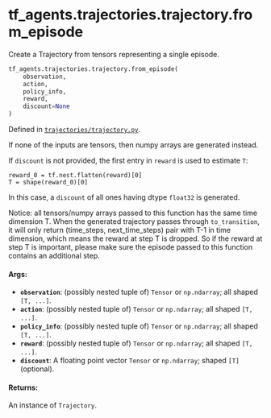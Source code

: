<div itemscope itemtype="http://developers.google.com/ReferenceObject">
<meta itemprop="name" content="tf_agents.trajectories.trajectory.from_episode" />
<meta itemprop="path" content="Stable" />
</div>

# tf_agents.trajectories.trajectory.from_episode

Create a Trajectory from tensors representing a single episode.

``` python
tf_agents.trajectories.trajectory.from_episode(
    observation,
    action,
    policy_info,
    reward,
    discount=None
)
```



Defined in [`trajectories/trajectory.py`](https://github.com/tensorflow/agents/tree/master/tf_agents/trajectories/trajectory.py).

<!-- Placeholder for "Used in" -->

If none of the inputs are tensors, then numpy arrays are generated instead.

If `discount` is not provided, the first entry in `reward` is used to estimate
`T`:

```
reward_0 = tf.nest.flatten(reward)[0]
T = shape(reward_0)[0]
```

In this case, a `discount` of all ones having dtype `float32` is generated.

Notice: all tensors/numpy arrays passed to this function has the same time
dimension T. When the generated trajectory passes through `to_transition`, it
will only return (time_steps, next_time_steps) pair with T-1 in time
dimension, which means the reward at step T is dropped. So if the reward at
step T is important, please make sure the episode passed to this function
contains an additional step.

#### Args:

* <b>`observation`</b>: (possibly nested tuple of) `Tensor` or `np.ndarray`; all shaped
    `[T, ...]`.
* <b>`action`</b>: (possibly nested tuple of) `Tensor` or `np.ndarray`; all shaped `[T,
    ...]`.
* <b>`policy_info`</b>: (possibly nested tuple of) `Tensor` or `np.ndarray`; all shaped
    `[T, ...]`.
* <b>`reward`</b>: (possibly nested tuple of) `Tensor` or `np.ndarray`; all shaped `[T,
    ...]`.
* <b>`discount`</b>: A floating point vector `Tensor` or `np.ndarray`; shaped `[T]`
    (optional).


#### Returns:

An instance of `Trajectory`.